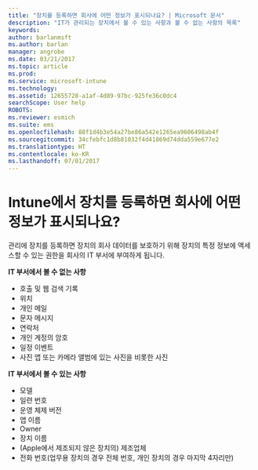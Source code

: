 ```yaml
---
title: "장치를 등록하면 회사에 어떤 정보가 표시되나요? | Microsoft 문서"
description: "IT가 관리되는 장치에서 볼 수 있는 사항과 볼 수 없는 사항의 목록"
keywords: 
author: barlanmsft
ms.author: barlan
manager: angrobe
ms.date: 03/21/2017
ms.topic: article
ms.prod: 
ms.service: microsoft-intune
ms.technology: 
ms.assetid: 12655728-a1af-4d89-97bc-925fe36c0dc4
searchScope: User help
ROBOTS: 
ms.reviewer: esmich
ms.suite: ems
ms.openlocfilehash: 88f1d4b3e54a27be86a542e1265ea9606498ab4f
ms.sourcegitcommit: 34cfebfc1d8b81032f4d41869d74dda559e677e2
ms.translationtype: HT
ms.contentlocale: ko-KR
ms.lasthandoff: 07/01/2017
---
```

# <a name="what-information-can-my-company-see-when-i-enroll-my-device-in-intune"></a>Intune에서 장치를 등록하면 회사에 어떤 정보가 표시되나요?

관리에 장치를 등록하면 장치의 회사 데이터를 보호하기 위해 장치의 특정 정보에 액세스할 수 있는 권한을 회사의 IT 부서에 부여하게 됩니다.

**IT 부서에서 볼 수 없는 사항**

- 호출 및 웹 검색 기록
-   위치
- 개인 메일
- 문자 메시지
- 연락처
-   개인 계정의 암호
- 일정 이벤트
- 사진 앱 또는 카메라 앨범에 있는 사진을 비롯한 사진

**IT 부서에서 볼 수 있는 사항**

-   모델
-   일련 번호
-   운영 체제 버전
-   앱 이름
-   Owner
-   장치 이름
-   (Apple에서 제조되지 않은 장치의) 제조업체
-   전화 번호(업무용 장치의 경우 전체 번호, 개인 장치의 경우 마지막 4자리만)
